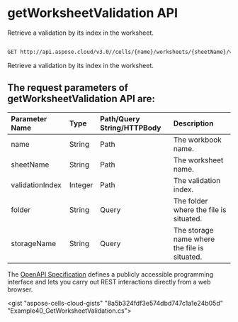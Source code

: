 # **getWorksheetValidation API**

Retrieve a validation by its index in the worksheet. 

```bash

GET http://api.aspose.cloud/v3.0//cells/{name}/worksheets/{sheetName}/validations/{validationIndex}

```
Retrieve a validation by its index in the worksheet.

## The request parameters of **getWorksheetValidation** API are: 

| Parameter Name | Type | Path/Query String/HTTPBody | Description | 
| :- | :- | :- |:- | 
|name|String|Path|The workbook name.|
|sheetName|String|Path|The worksheet name.|
|validationIndex|Integer|Path|The validation index.|
|folder|String|Query|The folder where the file is situated.|
|storageName|String|Query|The storage name where the file is situated.|


The [OpenAPI Specification](https://reference.aspose.cloud/cells/#/WorksheetValidationsController/GetWorksheetValidation) defines a publicly accessible programming interface and lets you carry out REST interactions directly from a web browser.

<gist "aspose-cells-cloud-gists" "8a5b324fdf3e574dbd747c1a1e24b05d" "Example40_GetWorksheetValidation.cs">

